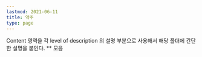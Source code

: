 ```yaml
---
lastmod: 2021-06-11
title: 약주
type: page
---
```


Content 영역을 각 level of description 의 설명 부분으로 사용해서 해당 폴더에 간단한 설명을 붙인다. ** 모음